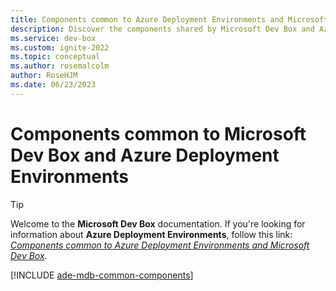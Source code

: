 ```yaml
---
title: Components common to Azure Deployment Environments and Microsoft Dev Box
description: Discover the components shared by Microsoft Dev Box and Azure Deployment Environments.
ms.service: dev-box
ms.custom: ignite-2022
ms.topic: conceptual
ms.author: rosemalcolm
author: RoseHJM
ms.date: 06/23/2023
---
```

# Components common to Microsoft Dev Box and Azure Deployment Environments  

> [!TIP]
> Welcome to the **Microsoft Dev Box** documentation. If you're looking for information about **Azure Deployment Environments**, follow this link: [*Components common to Azure Deployment Environments and Microsoft Dev Box*](../deployment-environments/concept-common-components.md).

[!INCLUDE [ade-mdb-common-components](../../includes/ade-mdb-common-components/ade-mdb-common-components.md)]